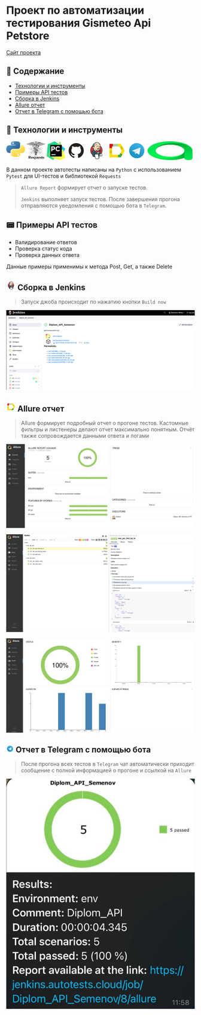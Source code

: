 # Проект по автоматизации тестирования Gismeteo Api Petstore
<a target="_blank" href="https://petstore.swagger.io/">Сайт проекта</a>

## 📄 Содержание
- [Технологии и инструменты](#tech_and_ins-технологии-и-инструменты)
- [Примеры API тестов](#scroll-Примеры-API-тестов)
- [Сборка в Jenkins](#-Сборка-в-Jenkins)
- [Allure отчет](#-Allure-отчет)
- [Отчет в Telegram с помощью бота](#-Отчет-в-Telegram-с-помощью-бота)

## :wrench: Технологии и инструменты
<p>
<a href="https://www.python.org/"><img src="resources/python.svg" width="50" height="50"  alt="Python" title="Python"/></a>
<a href="https://requests.readthedocs.io/en/latest/"><img src="resources/requests-sidebar.webp" width="50" height="50"  alt="requests" title="requests"/></a>
<a href="https://www.jetbrains.com/pycharm/"><img src="resources/PyCharm_Icon.svg" width="50" height="50"  alt="Pycharm" title="IntelliJ IDEA"/></a>
<a href="https://github.com/"><img src="resources/Github.svg" width="50" height="50"  alt="Github" title="GitHub"/></a>
<a href="https://www.jenkins.io/"><img src="resources/Jenkins.svg" width="50" height="50"  alt="Jenkins" title="Jenkins"/></a>
<a href="https://github.com/allure-framework/allure2"><img src="resources/Allure_Report.svg" width="50" height="50"  
alt="Allure" title="Allure"/></a>
<a href="https://telegram.org/"><img src="resources/Telegram.svg" width="50" height="50"  alt="Telegram" title="Telegram"/></a>
<a href="https://qameta.io/"><img src="resources/Allure_Testops.svg" width="120" height="50"  alt="Allure_Test_Ops" title="Allure_Test_Ops"/></a>



В данном проекте автотесты написаны на <code>Python</code> с использованием <code>Pytest</code> для UI-тестов и библиотекой <code>Requests</code>

> <code>Allure Report</code> формирует отчет о запуске тестов.
>
> <code>Jenkins</code> выполняет запуск тестов.
> После завершения прогона отправляются уведомления с помощью бота в <code>Telegram</code>.


## :pager: Примеры API тестов

- Валидирование ответов
- Проверка статус кода
- Проверка данных ответа

Данные примеры применимы к метода Post, Get, а также Delete


## <img src="resources/Jenkins.svg" width="25" height="25"  alt="Jenkins" title="Jenkins"/></a> Сборка в Jenkins

> Запуск джоба происходит по нажатию кнопки <code>Build now</code>
<p align="center">
<img title="Сборка в Jenkins" src="resources/Jenkins_parametrs.png">
</p>

## <img src="resources/Allure_Report.svg" width="25" height="25"  alt="Allure_Report" title="Allure_Report" title="Allure_Report"/></a> Allure отчет
>
> Allure формирует подробный отчет о прогоне тестов. Кастомные фильтры и листенеры делают отчет максимально понятным.
> Отчёт также сопровождается данными ответа и логами
<p align="center">
<img title="Allure отчет" src="resources/Allure_Overview.png">
</p>
<p align="center">
<img title="Allure отчет" src="resources/Allure_suites.png">
</p>
<p align="center">
<img title="Allure отчет" src="resources/Allure_graphs.png">
</p>

## <img width="4%" title="Telegram" src="resources/Telegram.svg"> Отчет в Telegram с помощью бота
>
> После прогона всех тестов в <code>Telegram</code> чат автоматически приходит сообщение с полной информацией о прогоне и ссылкой на <code>Allure</code>
>
<p>
<img title="Отчет в Telegram с помощью бота" src="resources/Telegram_results.png">
</p>
